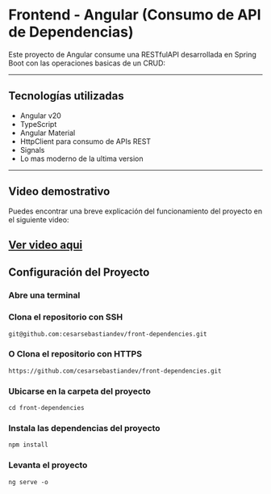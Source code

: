 # Frontend - Angular (Consumo de API de Dependencias)

Este proyecto de Angular consume una RESTfulAPI desarrollada en Spring Boot con las operaciones basicas de un CRUD:

---

## Tecnologías utilizadas

- Angular v20
- TypeScript
- Angular Material
- HttpClient para consumo de APIs REST
- Signals
- Lo mas moderno de la ultima version

---
## Video demostrativo

Puedes encontrar una breve explicación del funcionamiento del proyecto en el siguiente video:

[Ver video aqui](https://drive.google.com/file/d/1Qlr3WQ9giRVKr-5C-GcqmmHXwpEW4_Nu/view?usp=sharing)
---

## Configuración del Proyecto
### Abre una terminal
### Clona el repositorio con SSH
```
git@github.com:cesarsebastiandev/front-dependencies.git
```
### O Clona el repositorio con HTTPS
```
https://github.com/cesarsebastiandev/front-dependencies.git
```
### Ubicarse en la carpeta del proyecto
```
cd front-dependencies
```
### Instala las dependencias del proyecto
```
npm install
```
### Levanta el proyecto
```
ng serve -o
```

